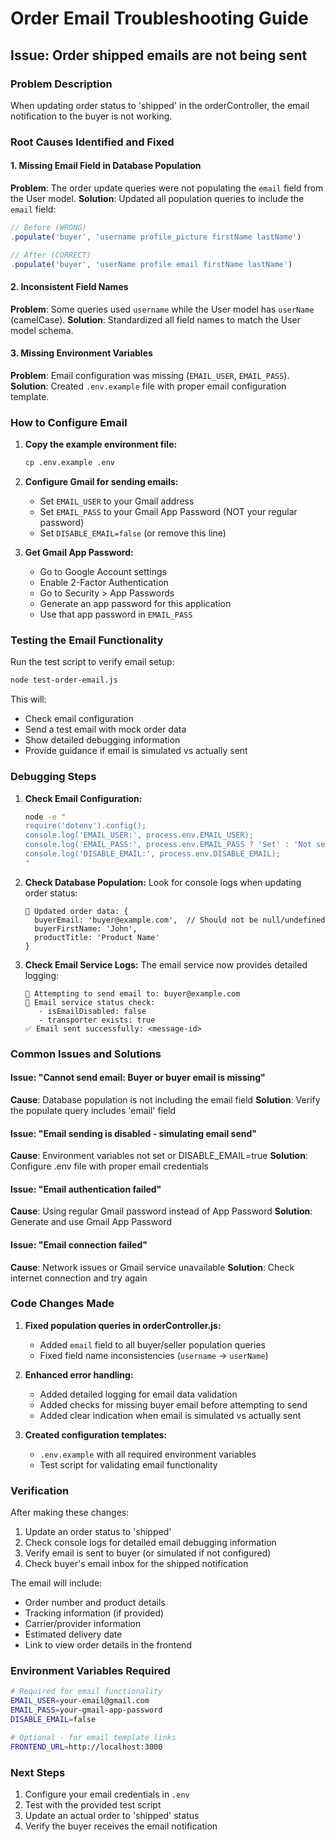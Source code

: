# Order Email Troubleshooting Guide

## Issue: Order shipped emails are not being sent

### Problem Description
When updating order status to 'shipped' in the orderController, the email notification to the buyer is not working.

### Root Causes Identified and Fixed

#### 1. Missing Email Field in Database Population
**Problem**: The order update queries were not populating the `email` field from the User model.
**Solution**: Updated all population queries to include the `email` field:

```javascript
// Before (WRONG)
.populate('buyer', 'username profile_picture firstName lastName')

// After (CORRECT)
.populate('buyer', 'userName profile email firstName lastName')
```

#### 2. Inconsistent Field Names
**Problem**: Some queries used `username` while the User model has `userName` (camelCase).
**Solution**: Standardized all field names to match the User model schema.

#### 3. Missing Environment Variables
**Problem**: Email configuration was missing (`EMAIL_USER`, `EMAIL_PASS`).
**Solution**: Created `.env.example` file with proper email configuration template.

### How to Configure Email

1. **Copy the example environment file:**
   ```bash
   cp .env.example .env
   ```

2. **Configure Gmail for sending emails:**
   - Set `EMAIL_USER` to your Gmail address
   - Set `EMAIL_PASS` to your Gmail App Password (NOT your regular password)
   - Set `DISABLE_EMAIL=false` (or remove this line)

3. **Get Gmail App Password:**
   - Go to Google Account settings
   - Enable 2-Factor Authentication
   - Go to Security > App Passwords  
   - Generate an app password for this application
   - Use that app password in `EMAIL_PASS`

### Testing the Email Functionality

Run the test script to verify email setup:
```bash
node test-order-email.js
```

This will:
- Check email configuration
- Send a test email with mock order data
- Show detailed debugging information
- Provide guidance if email is simulated vs actually sent

### Debugging Steps

1. **Check Email Configuration:**
   ```bash
   node -e "
   require('dotenv').config();
   console.log('EMAIL_USER:', process.env.EMAIL_USER);
   console.log('EMAIL_PASS:', process.env.EMAIL_PASS ? 'Set' : 'Not set');
   console.log('DISABLE_EMAIL:', process.env.DISABLE_EMAIL);
   "
   ```

2. **Check Database Population:**
   Look for console logs when updating order status:
   ```
   📧 Updated order data: {
     buyerEmail: 'buyer@example.com',  // Should not be null/undefined
     buyerFirstName: 'John',
     productTitle: 'Product Name'
   }
   ```

3. **Check Email Service Logs:**
   The email service now provides detailed logging:
   ```
   📧 Attempting to send email to: buyer@example.com
   📧 Email service status check:
      - isEmailDisabled: false
      - transporter exists: true
   ✅ Email sent successfully: <message-id>
   ```

### Common Issues and Solutions

#### Issue: "Cannot send email: Buyer or buyer email is missing"
**Cause**: Database population is not including the email field
**Solution**: Verify the populate query includes 'email' field

#### Issue: "Email sending is disabled - simulating email send"  
**Cause**: Environment variables not set or DISABLE_EMAIL=true
**Solution**: Configure .env file with proper email credentials

#### Issue: "Email authentication failed"
**Cause**: Using regular Gmail password instead of App Password
**Solution**: Generate and use Gmail App Password

#### Issue: "Email connection failed"
**Cause**: Network issues or Gmail service unavailable
**Solution**: Check internet connection and try again

### Code Changes Made

1. **Fixed population queries in orderController.js:**
   - Added `email` field to all buyer/seller population queries
   - Fixed field name inconsistencies (`username` → `userName`)

2. **Enhanced error handling:**
   - Added detailed logging for email data validation
   - Added checks for missing buyer email before attempting to send
   - Added clear indication when email is simulated vs actually sent

3. **Created configuration templates:**
   - `.env.example` with all required environment variables
   - Test script for validating email functionality

### Verification

After making these changes:

1. Update an order status to 'shipped'
2. Check console logs for detailed email debugging information
3. Verify email is sent to buyer (or simulated if not configured)
4. Check buyer's email inbox for the shipped notification

The email will include:
- Order number and product details
- Tracking information (if provided)
- Carrier/provider information
- Estimated delivery date
- Link to view order details in the frontend

### Environment Variables Required

```bash
# Required for email functionality
EMAIL_USER=your-email@gmail.com
EMAIL_PASS=your-gmail-app-password
DISABLE_EMAIL=false

# Optional - for email template links
FRONTEND_URL=http://localhost:3000
```

### Next Steps

1. Configure your email credentials in `.env`
2. Test with the provided test script
3. Update an actual order to 'shipped' status
4. Verify the buyer receives the email notification